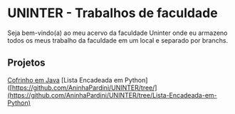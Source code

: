 # UNINTER - Trabalhos de faculdade

Seja bem-vindo(a) ao meu acervo da faculdade Uninter onde eu armazeno todos os meus trabalho da faculdade em um local e separado por branchs.

## Projetos
[Cofrinho em Java](https://github.com/AninhaPardini/UNINTER/tree/Cofrinho-em-Java)
[Lista Encadeada em Python]([https://github.com/AninhaPardini/UNINTER/tree/](https://github.com/AninhaPardini/UNINTER/tree/Lista-Encadeada-em-Python)

